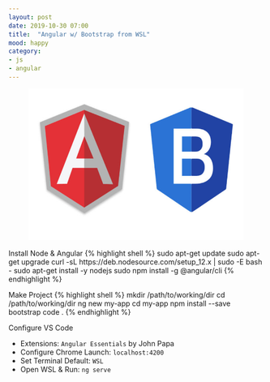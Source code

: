 ```yaml
---
layout: post
date: 2019-10-30 07:00
title:  "Angular w/ Bootstrap from WSL"
mood: happy
category: 
- js
- angular
---
```



<figure class="aligncenter">
        <img class="small" src="/assets/images/posts/angular-bootstrap-750x460.jpg"  width="auto" height="300" />
</figure>
Install Node & Angular
{% highlight shell %}
sudo apt-get update
sudo apt-get upgrade
curl -sL https://deb.nodesource.com/setup_12.x | sudo -E bash -
sudo apt-get install -y nodejs
sudo npm install -g @angular/cli
{% endhighlight %}

Make Project
{% highlight shell %}
mkdir /path/to/working/dir
cd /path/to/working/dir
ng new my-app
cd my-app
npm install --save bootstrap
code .
{% endhighlight %}

Configure VS Code
* Extensions: <code>Angular Essentials</code> by John Papa
* Configure Chrome Launch:  <code>localhost:4200</code>
* Set Terminal Default: <code>WSL</code>
* Open WSL & Run: <code>ng serve</code>
